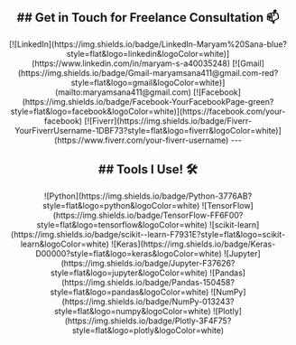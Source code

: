 <h2 align="center">
  ## Get in Touch for Freelance Consultation 📫
</h2>

<p align="center">
[![LinkedIn](https://img.shields.io/badge/LinkedIn-Maryam%20Sana-blue?style=flat&logo=linkedin&logoColor=white)](https://www.linkedin.com/in/maryam-s-a40035248)
[![Gmail](https://img.shields.io/badge/Gmail-maryamsana411@gmail.com-red?style=flat&logo=gmail&logoColor=white)](mailto:maryamsana411@gmail.com)
[![Facebook](https://img.shields.io/badge/Facebook-YourFacebookPage-green?style=flat&logo=facebook&logoColor=white)](https://facebook.com/your-facebook)
[![Fiverr](https://img.shields.io/badge/Fiverr-YourFiverrUsername-1DBF73?style=flat&logo=fiverr&logoColor=white)](https://www.fiverr.com/your-fiverr-username)
---
</p>

<h2 align="center">
  ## Tools I Use! 🛠️
</h2>

<p align="center">
![Python](https://img.shields.io/badge/Python-3776AB?style=flat&logo=python&logoColor=white)
![TensorFlow](https://img.shields.io/badge/TensorFlow-FF6F00?style=flat&logo=tensorflow&logoColor=white)
![scikit-learn](https://img.shields.io/badge/scikit--learn-F7931E?style=flat&logo=scikit-learn&logoColor=white)
![Keras](https://img.shields.io/badge/Keras-D00000?style=flat&logo=keras&logoColor=white)
![Jupyter](https://img.shields.io/badge/Jupyter-F37626?style=flat&logo=jupyter&logoColor=white)
![Pandas](https://img.shields.io/badge/Pandas-150458?style=flat&logo=pandas&logoColor=white)
![NumPy](https://img.shields.io/badge/NumPy-013243?style=flat&logo=numpy&logoColor=white)
![Plotly](https://img.shields.io/badge/Plotly-3F4F75?style=flat&logo=plotly&logoColor=white)
</p>
